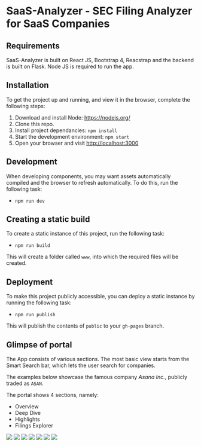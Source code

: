 # SaaS-Analyzer - SEC Filing Analyzer for SaaS Companies
## Requirements
SaaS-Analyzer is built on React JS, Bootstrap 4, Reacstrap and the backend is built on Flask. Node JS is required to run the app.

## Installation
To get the project up and running, and view it in the browser, complete the following steps:

1. Download and install Node: <https://nodejs.org/>
2. Clone this repo.
3. Install project dependancies: `npm install`
4. Start the development environment: `npm start`
5. Open your browser and visit <http://localhost:3000>

## Development
When developing components, you may want assets automatically compiled and the browser to refresh automatically. To do this, run the following task:

* `npm run dev`

## Creating a static build
To create a static instance of this project, run the following task:

* `npm run build`

This will create a folder called `www`, into which the required files will be created.

## Deployment
To make this project publicly accessible, you can deploy a static instance by running the following task:

* `npm run publish`

This will publish the contents of `public` to your `gh-pages` branch.

## Glimpse of portal
The App consists of various sections. The most basic view starts from the Smart Search bar, which lets the user search for companies. 

The examples below showcase the famous company _Asana Inc._, publicly traded as `ASAN`.

The portal shows 4 sections, namely:
- Overview
- Deep Dive
- Highlights
- Filings Explorer

![](src/assets/pics/Screenshot%20(95).png)
![](src/assets/pics/Screenshot%20(88).png)
![](src/assets/pics/Screenshot%20(89).png)
![](src/assets/pics/Screenshot%20(90).png)
![](src/assets/pics/Screenshot%20(91).png)
![](src/assets/pics/Screenshot%20(92).png)
![](src/assets/pics/Screenshot%20(94).png)
